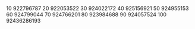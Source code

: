 10 922796787
20 922053522
30 924022172
40 925156921
50 924955153
60 924799044
70 924766201
80 923984688
90 924057524
100 92436286193
